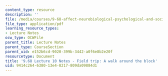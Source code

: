 ```yaml
---
content_type: resource
description: ''
file: /media/courses/9-68-affect-neurobiological-psychological-and-sociocultural-counterparts-of-feelings-spring-2013/9414c264638013e48217809da09884d1_MIT9_68S13_Lect10.pdf
file_type: application/pdf
learning_resource_types:
- Lecture Notes
ocw_type: OCWFile
parent_title: Lecture Notes
parent_type: CourseSection
parent_uid: e152b6cd-9020-399b-3442-a0f6e8b2e20f
resourcetype: Document
title: '9.68 Lecture 10 Notes - Field trip: A walk around the block'
uid: 9414c264-6380-13e4-8217-809da09884d1
---
```

